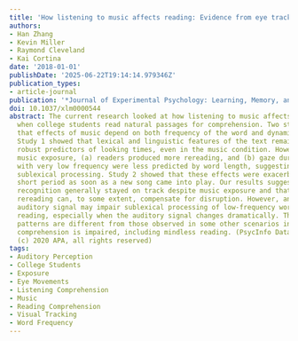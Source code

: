 ```yaml
---
title: 'How listening to music affects reading: Evidence from eye tracking'
authors:
- Han Zhang
- Kevin Miller
- Raymond Cleveland
- Kai Cortina
date: '2018-01-01'
publishDate: '2025-06-22T19:14:14.979346Z'
publication_types:
- article-journal
publication: '*Journal of Experimental Psychology: Learning, Memory, and Cognition*'
doi: 10.1037/xlm0000544
abstract: The current research looked at how listening to music affects eye movements
  when college students read natural passages for comprehension. Two studies found
  that effects of music depend on both frequency of the word and dynamics of the music.
  Study 1 showed that lexical and linguistic features of the text remained highly
  robust predictors of looking times, even in the music condition. However, under
  music exposure, (a) readers produced more rereading, and (b) gaze duration on words
  with very low frequency were less predicted by word length, suggesting disrupted
  sublexical processing. Study 2 showed that these effects were exacerbated for a
  short period as soon as a new song came into play. Our results suggested that word
  recognition generally stayed on track despite music exposure and that extensive
  rereading can, to some extent, compensate for disruption. However, an irrelevant
  auditory signal may impair sublexical processing of low-frequency words during first-pass
  reading, especially when the auditory signal changes dramatically. These eye movement
  patterns are different from those observed in some other scenarios in which reading
  comprehension is impaired, including mindless reading. (PsycInfo Database Record
  (c) 2020 APA, all rights reserved)
tags:
- Auditory Perception
- College Students
- Exposure
- Eye Movements
- Listening Comprehension
- Music
- Reading Comprehension
- Visual Tracking
- Word Frequency
---
```

